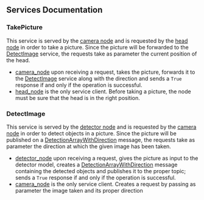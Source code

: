 ## Services Documentation

### TakePicture

This service is served by the [camera node](pepper_pkg/src/camera_node/camera_node) and is requested by the [head node](pepper_pkg/src/head_node/head_node) in order to take a picture. Since the picture will be forwarded to the [DetectImage](README.md#DetectImage) service, the requests take as parameter the current position of the head.

* [camera_node](pepper_pkg/src/camera_node/camera_node) upon receiving a request, takes the picture, forwards it to the [DetectImage](README.md#DetectImage) service along with the direction and sends a `True` response if and only if the operation is successful.
* [head_node](pepper_pkg/src/head_node/head_node) is the only service client. Before taking a picture, the node must be sure that the head is in the right position.

### DetectImage

This service is served by the [detector node](pepper_pkg/src/detector_node/detector_node) and is requested by the [camera node](pepper_pkg/src/camera_node/camera_node) in order to detect objects in a picture. Since the picture will be published on a [DetectionArrayWithDirection](README.md#DetectionArrayWithDirection) message, the requests take as parameter the direction at which the given image has been taken.

* [detector_node](pepper_pkg/src/detector_node/detector_node) upon receiving a request, gives the picture as input to the detector model, creates a [DetectionArrayWithDirection](README.md#DetectionArrayWithDirection) message containing the detected objects and publishes it to the proper topic; sends a `True` response if and only if the operation is successful.
* [camera_node](pepper_pkg/src/camera_node/camera_node) is the only service client. Creates a request by passing as parameter the image taken and its proper direction

